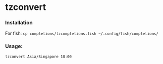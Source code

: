 # tzconvert


### Installation

For fish: `cp completions/tzcompletions.fish ~/.config/fish/completions/`

### Usage:

```shell
tzconvert Asia/Singapore 18:00
```
